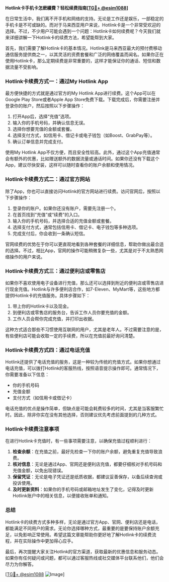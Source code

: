 **Hotlink卡手机卡怎麽續費？轻松续费指南[[TG💪+ @esim1088](https://t.me/s/esim1088)]**

在日常生活中，我们离不开手机和网络的支持。无论是工作还是娱乐，一部稳定的手机卡是不可或缺的。而对于马来西亚用户来说，Hotlink卡是一个非常受欢迎的选择。不过，不少用户可能会遇到一个问题：Hotlink卡如何续费呢？今天我们就来详细讲解一下Hotlink卡的续费方法，希望能帮到大家。

首先，我们需要了解Hotlink卡的基本情况。Hotlink是马来西亚最大的预付费移动通信服务提供商之一，以其灵活的资费套餐和广泛的网络覆盖而闻名。如果你正在使用Hotlink卡，那么定期续费是非常重要的，这样才能保证你的通话、短信和数据流量不受影响。

### Hotlink卡续费方式一：通过My Hotlink App

最方便快捷的方式就是通过官方的My Hotlink App进行续费。这个App可以在Google Play Store或者Apple App Store免费下载。下载完成后，你需要注册并登录你的账户，然后按照以下步骤操作：

1. 打开App后，选择“充值”选项。
2. 输入你的手机号码，并确认信息无误。
3. 选择你想要充值的金额或套餐。
4. 选择支付方式，如信用卡、借记卡或电子钱包（如Boost、GrabPay等）。
5. 确认订单信息并完成支付。

使用My Hotlink App不仅方便，而且安全性较高。此外，通过这个App充值通常会有额外的优惠，比如赠送额外的数据流量或通话时间。如果你还没有下载这个App，建议尽快安装，这样可以随时查看你的账户余额和使用情况。

### Hotlink卡续费方式二：通过官方网站

除了App，你也可以直接访问Hotlink的官方网站进行续费。访问官网后，按照以下步骤操作：

1. 登录你的账户。如果你还没有账户，需要先注册一个。
2. 在首页找到“充值”或“续费”的入口。
3. 输入你的手机号码，并选择合适的充值金额或套餐。
4. 选择支付方式，通常包括信用卡、借记卡、电子钱包等多种选项。
5. 完成支付后，你会收到一条确认短信。

官网续费的优势在于你可以更直观地看到各种套餐的详细信息，帮助你做出最合适的选择。不过，相比App，官网的操作可能稍微复杂一些，尤其是对于不太熟悉网络操作的用户来说。

### Hotlink卡续费方式三：通过便利店或零售店

如果你不喜欢使用电子设备进行充值，那么还可以选择到附近的便利店或零售店进行现金充值。Hotlink与许多便利店合作，如7-Eleven、MyMart等，这些地方都提供Hotlink卡的充值服务。具体步骤如下：

1. 带上你的Hotlink卡以及现金。
2. 到便利店或零售店的服务台，告诉工作人员你要充值的金额。
3. 工作人员会帮你完成充值，并打印出收据。

这种方式适合那些不习惯使用互联网的用户，尤其是老年人。不过需要注意的是，有些便利店可能会收取一定的手续费，所以在充值前最好询问清楚。

### Hotlink卡续费方式四：通过电话充值

Hotlink还提供了电话充值的服务，这是一种较为传统的充值方式。如果你想通过电话充值，可以拨打Hotlink的客服热线，按照语音提示操作即可。通常情况下，你需要准备以下信息：

- 你的手机号码
- 充值金额
- 支付方式（如信用卡或借记卡）

电话充值的优点是操作简单，但缺点是可能会耗费较多的时间，尤其是当客服繁忙时。因此，除非你实在没有其他选择，否则建议优先考虑前面提到的几种方式。

### Hotlink卡续费注意事项

在进行Hotlink卡充值时，有一些事项需要注意，以确保充值过程顺利进行：

1. **检查余额**：在充值之前，最好先检查一下你的账户余额，避免重复充值导致浪费。
2. **核对信息**：无论是通过App、官网还是便利店充值，都要仔细核对手机号码和充值金额，以免出现错误。
3. **保留凭证**：无论是电子凭证还是纸质收据，都建议妥善保存，以备后续查询或投诉使用。
4. **及时更新资料**：如果你的手机号码或邮箱地址发生了变化，记得及时更新Hotlink账户中的相关信息，以便接收账单和通知。

### 总结

Hotlink卡的续费方式多种多样，无论是通过官方App、官网、便利店还是电话，都能满足不同用户的需求。无论你选择哪种方式，最重要的是要保持账户余额充足，以免影响正常使用。希望这篇文章能帮助你更好地了解Hotlink卡的续费流程，并在实际操作中更加得心应手。

最后，再次提醒大家关注Hotlink的官方渠道，获取最新的优惠信息和服务动态。如果你有任何疑问或问题，都可以通过客服热线或社交媒体平台联系他们，他们会尽力为你解答。

[[TG💪+ @esim1088](https://t.me/s/esim1088) ![Image](https://i.postimg.cc/4NQfJmqS/Snipaste-2025-05-13-00-14-12.png)]